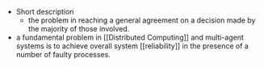 - Short description
	- the problem in reaching a general agreement on a decision made by the majority of those involved.
- a fundamental problem in [[Distributed Computing]] and multi-agent systems is to achieve overall system [[reliability]] in the presence of a number of faulty processes.